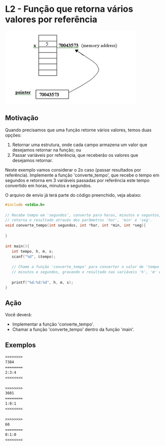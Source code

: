 # L2 - Função que retorna vários valores por referência

![_](cover.jpg)

## Motivação

Quando precisamos que uma função retorne vários valores, temos duas opções:
1) Retornar uma estrutura, onde cada campo armazena um valor que desejamos retornar na função; ou
2) Passar variáveis por referência, que receberão os valores que desejamos retornar.

Neste exemplo vamos considerar o 2o caso (passar resultados por referência).
Implemente a função 'converte_tempo', que recebe o tempo em segundos e retorna em 3 variáveis passadas por referência este tempo convertido em horas, minutos e segundos.

O arquivo de envio já terá parte do código preenchido, veja abaixo:

```C
#include <stdio.h>

// Recebe tempo em 'segundos', converte para horas, minutos e seguntos, e 
// retorna o resultado através dos parâmetros 'hor', 'min' e 'seg'.
void converte_tempo(int segundos, int *hor, int *min, int *seg){

}

int main(){
   int tempo, h, m, s;
   scanf("%d", &tempo);

   // Chame a função 'converte_tempo' para converter o valor de 'tempo' em horas
   // minutos e segundos, gravando o resultado nas variáveis 'h', 'm' e 's'.

   printf("%d:%d:%d", h, m, s);
}
```

## Ação

Você deverá:
- Implementar a função 'converte_tempo'.
- Chamar a função 'converte_tempo' dentro da função 'main'.

## Exemplos

```txt
>>>>>>>>
7384
========
2:3:4
<<<<<<<<

>>>>>>>>
3601
========
1:0:1
<<<<<<<<

>>>>>>>>
60
========
0:1:0
<<<<<<<<
```

#
